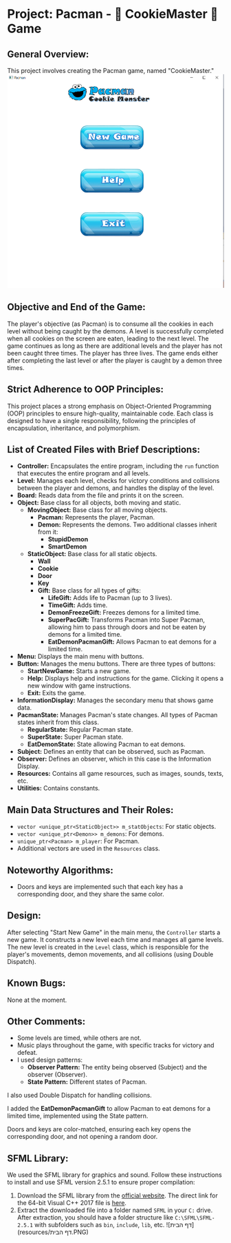 
# Project: Pacman - 🍪 CookieMaster 🍪 Game


## General Overview:
This project involves creating the Pacman game, named "CookieMaster."
![Open page](./resources/open_window.png)
## Objective and End of the Game:
The player's objective (as Pacman) is to consume all the cookies in each level without being caught by the demons. A level is successfully completed when all cookies on the screen are eaten, leading to the next level. The game continues as long as there are additional levels and the player has not been caught three times. The player has three lives. The game ends either after completing the last level or after the player is caught by a demon three times.

## Strict Adherence to OOP Principles:
This project places a strong emphasis on Object-Oriented Programming (OOP) principles to ensure high-quality, maintainable code. Each class is designed to have a single responsibility, following the principles of encapsulation, inheritance, and polymorphism.

## List of Created Files with Brief Descriptions:

- **Controller:** Encapsulates the entire program, including the `run` function that executes the entire program and all levels.
- **Level:** Manages each level, checks for victory conditions and collisions between the player and demons, and handles the display of the level.
- **Board:** Reads data from the file and prints it on the screen.
- **Object:** Base class for all objects, both moving and static.
  - **MovingObject:** Base class for all moving objects.
    - **Pacman:** Represents the player, Pacman.
    - **Demon:** Represents the demons. Two additional classes inherit from it:
      - **StupidDemon**
      - **SmartDemon**
  - **StaticObject:** Base class for all static objects.
    - **Wall**
    - **Cookie**
    - **Door**
    - **Key**
    - **Gift:** Base class for all types of gifts:
      - **LifeGift:** Adds life to Pacman (up to 3 lives).
      - **TimeGift:** Adds time.
      - **DemonFreezeGift:** Freezes demons for a limited time.
      - **SuperPacGift:** Transforms Pacman into Super Pacman, allowing him to pass through doors and not be eaten by demons for a limited time.
      - **EatDemonPacmanGift:** Allows Pacman to eat demons for a limited time.
- **Menu:** Displays the main menu with buttons.
- **Button:** Manages the menu buttons. There are three types of buttons:
  - **StartNewGame:** Starts a new game.
  - **Help:** Displays help and instructions for the game. Clicking it opens a new window with game instructions.
  - **Exit:** Exits the game.
- **InformationDisplay:** Manages the secondary menu that shows game data.
- **PacmanState:** Manages Pacman's state changes. All types of Pacman states inherit from this class.
  - **RegularState:** Regular Pacman state.
  - **SuperState:** Super Pacman state.
  - **EatDemonState:** State allowing Pacman to eat demons.
- **Subject:** Defines an entity that can be observed, such as Pacman.
- **Observer:** Defines an observer, which in this case is the Information Display.
- **Resources:** Contains all game resources, such as images, sounds, texts, etc.
- **Utilities:** Contains constants.

## Main Data Structures and Their Roles:
- `vector <unique_ptr<StaticObject>> m_statObjects`: For static objects.
- `vector <unique_ptr<Demon>> m_demons`: For demons.
- `unique_ptr<Pacman> m_player`: For Pacman.
- Additional vectors are used in the `Resources` class.

## Noteworthy Algorithms:
- Doors and keys are implemented such that each key has a corresponding door, and they share the same color.

## Design:
After selecting "Start New Game" in the main menu, the `Controller` starts a new game. It constructs a new level each time and manages all game levels. The new level is created in the `Level` class, which is responsible for the player's movements, demon movements, and all collisions (using Double Dispatch).

## Known Bugs:
None at the moment.

## Other Comments:
- Some levels are timed, while others are not.
- Music plays throughout the game, with specific tracks for victory and defeat.
- I used design patterns:
  - **Observer Pattern:** The entity being observed (Subject) and the observer (Observer).
  - **State Pattern:** Different states of Pacman.

I also used Double Dispatch for handling collisions.

I added the **EatDemonPacmanGift** to allow Pacman to eat demons for a limited time, implemented using the State pattern.

Doors and keys are color-matched, ensuring each key opens the corresponding door, and not opening a random door.

## SFML Library:
We used the SFML library for graphics and sound. Follow these instructions to install and use SFML version 2.5.1 to ensure proper compilation:

1. Download the SFML library from the [official website](https://www.sfml-dev.org/download/sfml/2.5.1). The direct link for the 64-bit Visual C++ 2017 file is [here](https://www.sfml-dev.org/files/SFML-2.5.1-windows-vc15-64-bit.zip).
2. Extract the downloaded file into a folder named `SFML` in your `C:` drive. After extraction, you should have a folder structure like `C:\SFML\SFML-2.5.1` with subfolders such as `bin`, `include`, `lib`, etc.
   ![דף הבית](resources/דף הבית.PNG)

